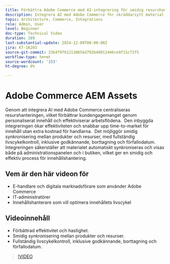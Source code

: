 ```yaml
---
title: Förbättra Adobe Commerce med AI-integrering för smidig resurshantering
description: Integrera AI med Adobe Commerce för skräddarsytt material, smidiga arbetsflöden och fullständig kontroll över materialets livscykel.
topic: Architecture, Commerce, Integrations
role: Admin, User
level: Beginner
doc-type: Technical Video
duration: 189
last-substantial-update: 2024-12-09T00:00:00Z
jira: KT-16203
source-git-commit: 33b4f9f612138656d792b40012446ce9f31cf2f5
workflow-type: tm+mt
source-wordcount: '153'
ht-degree: 0%

---
```



# Adobe Commerce AEM Assets

Genom att integrera AI med Adobe Commerce centraliseras resurshanteringen, vilket förbättrar kundengagemanget genom personaliserat innehåll och effektiviserar arbetsflödena. &#x200B; Den inbyggda integreringen ökar effektiviteten och snabbar upp time-to-market för innehåll utan extra kostnad för handlarna. &#x200B; Det möjliggör smidig synkronisering mellan produkter och resurser, med fullständig livscykelkontroll, inklusive godkännande, borttagning och förfallodatum. &#x200B; Integreringen säkerställer att materialet automatiskt synkroniseras och visas både på administrationspanelen och i butiken, vilket ger en smidig och effektiv process för innehållshantering. &#x200B;

## Vem är den här videon för

- E-handlare och digitala marknadsförare som använder Adobe Commerce
- IT-administratörer
- Innehållshanterare som vill optimera innehållets livscykel

## Videoinnehåll

- Förbättrad effektivitet och hastighet.
- Smidig synkronisering mellan produkter och resurser.
- Fullständig livscykelkontroll, inklusive godkännande, borttagning och förfallodatum.

>[!VIDEO](https://video.tv.adobe.com/v/3434080?learn=on&captions=swe)
